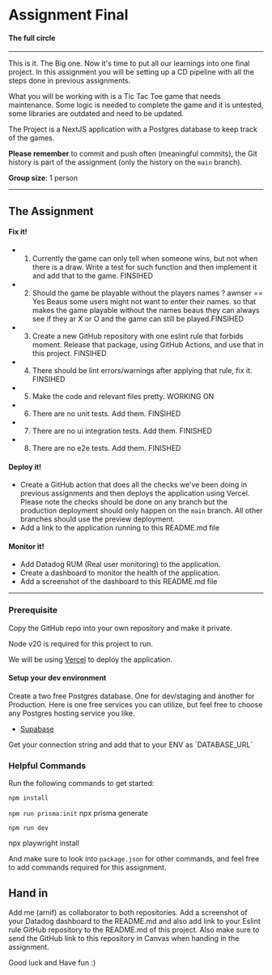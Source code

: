 # Assignment Final

#### The full circle

---

This is it. The Big one. Now it's time to put all our learnings into one final project. In this assignment you will be setting up a CD pipeline with all the steps done in previous assignments.

What you will be working with is a Tic Tac Toe game that needs maintenance. Some logic is needed to complete the game and it is untested, some libraries are outdated and need to be updated.

The Project is a NextJS application with a Postgres database to keep track of the games.

**Please remember** to commit and push often (meaningful commits), the Git history is part of the assignment (only the history on the `main` branch).

**Group size**: 1 person

---

## The Assignment

#### **Fix it!**

- 1. Currently the game can only tell when someone wins, but not when there is a draw. Write a test for such function and then implement it and add that to the game. FINSIHED
- 2. Should the game be playable without the players names ? awnser == Yes Beaus some users might not want to enter their names. so that makes the game playable without the names beaus they can always see if they ar X or O and the game can still be played.FINSIHED
- 3. Create a new GitHub repository with one eslint rule that forbids moment. Release that package, using GitHub Actions, and use that in this project. FINSIHED
- 4. There should be lint errors/warnings after applying that rule, fix it. FINSIHED
- 5. Make the code and relevant files pretty. WORKING ON
- 6. There are no unit tests. Add them. FINSIHED
- 7. There are no ui integration tests. Add them. FINISHED
- 8. There are no e2e tests. Add them. FINISHED

#### **Deploy it!**

- Create a GitHub action that does all the checks we've been doing in previous assignments and then deploys the application using Vercel. Please note the checks should be done on any branch but the production deployment should only happen on the `main` branch. All other branches should use the preview deployment.
- Add a link to the application running to this README.md file

#### **Monitor it!**

- Add Datadog RUM (Real user monitoring) to the application.
- Create a dashboard to monitor the health of the application.
- Add a screenshot of the dashboard to this README.md file

---

### Prerequisite

Copy the GitHub repo into your own repository and make it private.

Node v20 is required for this project to run.

We will be using [Vercel](https://vercel.com/) to deploy the application.

#### Setup your dev environment

Create a two free Postgres database. One for dev/staging and another for Production.
Here is one free services you can utilize, but feel free to choose any Postgres hosting service you like.

- [Supabase](https://app.supabase.com/)

Get your connection string and add that to your ENV as ´DATABASE_URL´

### Helpful Commands

Run the following commands to get started:

`npm install`

`npm run prisma:init`
npx prisma generate

`npm run dev`

npx playwright install

And make sure to look into `package.json` for other commands, and feel free to add commands required for this assignment.

## Hand in

Add me (arnif) as collaborator to both repositories. Add a screenshot of your Datadog dashboard to the README.md and also add link to your Eslint rule GitHub repository to the README.md of this project.
Also make sure to send the GitHub link to this repository in Canvas when handing in the assignment.

Good luck and Have fun :)
